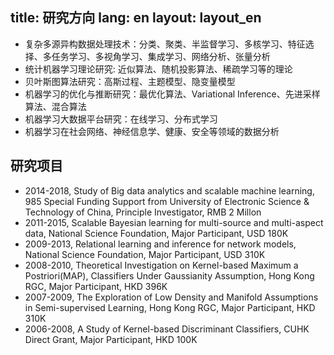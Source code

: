 title: 研究方向
lang: en
layout: layout_en
---

* 复杂多源异构数据处理技术：分类、聚类、半监督学习、多核学习、特征选择、多任务学习、多视角学习、集成学习、网络分析、张量分析
* 统计机器学习理论研究: 近似算法、随机投影算法、稀疏学习等的理论
* 贝叶斯图算法研究：高斯过程、主题模型、隐变量模型
* 机器学习的优化与推断研究：最优化算法、Variational Inference、先进采样算法、混合算法
* 机器学习大数据平台研究：在线学习、分布式学习
* 机器学习在社会网络、神经信息学、健康、安全等领域的数据分析

## 研究项目
* 2014-2018, Study of Big data analytics and scalable machine learning, 985 Special Funding Support from University of Electronic Science & Technology of China, Principle Investigator, RMB 2 Millon
* 2011-2015, Scalable Bayesian learning for multi-source and multi-aspect data, National Science Foundation, Major Participant, USD 180K
* 2009-2013, Relational learning and inference for network models, National Science Foundation, Major Participant, USD 310K
* 2008-2010, Theoretical Investigation on Kernel-based Maximum a Postriori(MAP),  Classifiers Under Gaussianity Assumption, Hong Kong RGC, Major Participant, HKD 396K
* 2007-2009, The Exploration of Low Density and Manifold Assumptions in Semi-supervised Learning, Hong Kong RGC, Major Participant, HKD 310K
* 2006-2008, A Study of Kernel-based Discriminant Classifiers, CUHK Direct Grant, Major Participant, HKD 100K
